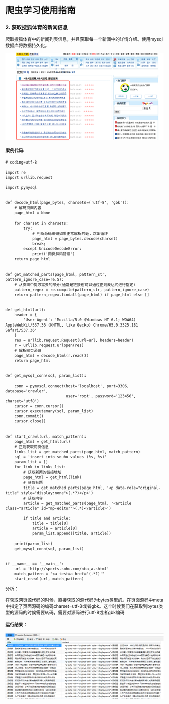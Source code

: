 
# 爬虫学习使用指南


### 2. 获取搜狐体育的新闻信息

爬取搜狐体育中的新闻列表信息，并且获取每一个新闻中的详情介绍。使用mysql数据库将数据持久化。

![图](images/spider_souhu.png)

#### 案例代码:

	# coding=utf-8
	
	import re
	import urllib.request
	
	import pymysql


	def decode_html(page_bytes, charsets=('utf-8', 'gbk')):
	    # 解码页面内容
	    page_html = None
	
	    for charset in charsets:
	        try:
	            # 判断源码编码如果正常解析的话，跳出循环
	            page_html = page_bytes.decode(charset)
	            break;
	        except UnicodeDecodeError:
	            print('网页解码错误')
	    return page_html


	def get_matched_parts(page_html, pattern_str, pattern_ignore_case=re.S):
	    # 从页面中提取需要的部分(通常是链接也可以通过正则表达式进行指定)
	    pattern_regex = re.compile(pattern_str, pattern_ignore_case)
	    return pattern_regex.findall(page_html) if page_html else []


	def get_html(url):
	    header = {
	        'User-Agent': 'Mozilla/5.0 (Windows NT 6.1; WOW64) AppleWebKit/537.36 (KHTML, like Gecko) Chrome/65.0.3325.181 Safari/537.36'
	    }
	    res = urllib.request.Request(url=url, headers=header)
	    r = urllib.request.urlopen(res)
	    # 解析网页源码
	    page_html = decode_html(r.read())
	    return page_html


	def get_mysql_conn(sql, param_list):
	
	    conn = pymysql.connect(host='localhost', port=3306, database='crawler',
	                           user='root', password='123456', charset='utf8')
	    cursor = conn.cursor()
	    cursor.executemany(sql, param_list)
	    conn.commit()
	    cursor.close()


	def start_crawl(url, match_pattern):
	    page_html = get_html(url)
	    # 正则获取网页信息
	    links_list = get_matched_parts(page_html, match_pattern)
	    sql = 'insert into souhu values (%s, %s)'
	    param_list = []
	    for link in links_list:
	        # 获取新闻的链接地址
	        page_html = get_html(link)
	        # 获取标题
	        title = get_matched_parts(page_html, '<p data-role="original-title" style="display:none">(.*?)</p>')
	        # 获取内容
	        article = get_matched_parts(page_html, '<article class="article" id="mp-editor">(.*)</article>')
	
	        if title and article:
	            title = title[0]
	            article = article[0]
	            param_list.append([title, article])
	
	    print(param_list)
	    get_mysql_conn(sql, param_list)


	if __name__ == '__main__':
	    url = 'http://sports.sohu.com/nba_a.shtml'
	    match_pattern = "<a test=a href='(.*?)'"
	    start_crawl(url, match_pattern)

分析：

在获取网页源代码的时候，直接获取的源代码为bytes类型的。在页面源码中meta中指定了页面源码的编码charset=utf-8或者gbk。这个时候我们在获取到bytes类型的源码的时候需要转码，需要对源码进行utf-8或者gbk编码

#### 运行结果：

![图](images/spider_souhu_mysql.png)

